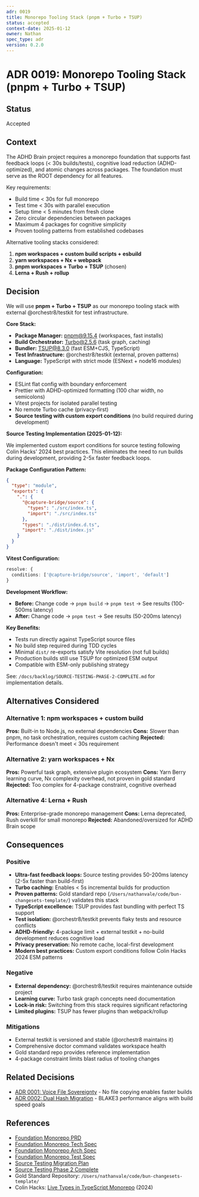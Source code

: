 ```yaml
---
adr: 0019
title: Monorepo Tooling Stack (pnpm + Turbo + TSUP)
status: accepted
context-date: 2025-01-12
owner: Nathan
spec_type: adr
version: 0.2.0
---
```


# ADR 0019: Monorepo Tooling Stack (pnpm + Turbo + TSUP)

## Status

Accepted

## Context

The ADHD Brain project requires a monorepo foundation that supports fast feedback loops (< 30s builds/tests), cognitive load reduction (ADHD-optimized), and atomic changes across packages. The foundation must serve as the ROOT dependency for all features.

Key requirements:

- Build time < 30s for full monorepo
- Test time < 30s with parallel execution
- Setup time < 5 minutes from fresh clone
- Zero circular dependencies between packages
- Maximum 4 packages for cognitive simplicity
- Proven tooling patterns from established codebases

Alternative tooling stacks considered:

1. **npm workspaces + custom build scripts + esbuild**
2. **yarn workspaces + Nx + webpack**
3. **pnpm workspaces + Turbo + TSUP** (chosen)
4. **Lerna + Rush + rollup**

## Decision

We will use **pnpm + Turbo + TSUP** as our monorepo tooling stack with external @orchestr8/testkit for test infrastructure.

**Core Stack:**

- **Package Manager:** pnpm@9.15.4 (workspaces, fast installs)
- **Build Orchestrator:** Turbo@2.5.6 (task graph, caching)
- **Bundler:** TSUP@8.3.0 (fast ESM+CJS, TypeScript)
- **Test Infrastructure:** @orchestr8/testkit (external, proven patterns)
- **Language:** TypeScript with strict mode (ESNext + node16 modules)

**Configuration:**

- ESLint flat config with boundary enforcement
- Prettier with ADHD-optimized formatting (100 char width, no semicolons)
- Vitest projects for isolated parallel testing
- No remote Turbo cache (privacy-first)
- **Source testing with custom export conditions** (no build required during development)

**Source Testing Implementation (2025-01-12):**

We implemented custom export conditions for source testing following Colin Hacks' 2024 best practices. This eliminates the need to run builds during development, providing 2-5x faster feedback loops.

**Package Configuration Pattern:**

```json
{
  "type": "module",
  "exports": {
    ".": {
      "@capture-bridge/source": {
        "types": "./src/index.ts",
        "import": "./src/index.ts"
      },
      "types": "./dist/index.d.ts",
      "import": "./dist/index.js"
    }
  }
}
```

**Vitest Configuration:**

```typescript
resolve: {
  conditions: ['@capture-bridge/source', 'import', 'default']
}
```

**Development Workflow:**

- **Before:** Change code → `pnpm build` → `pnpm test` → See results (100-500ms latency)
- **After:** Change code → `pnpm test` → See results (50-200ms latency)

**Key Benefits:**

- Tests run directly against TypeScript source files
- No build step required during TDD cycles
- Minimal `dist/` re-exports satisfy Vite resolution (not full builds)
- Production builds still use TSUP for optimized ESM output
- Compatible with ESM-only publishing strategy

See: `/docs/backlog/SOURCE-TESTING-PHASE-2-COMPLETE.md` for implementation details.

## Alternatives Considered

### Alternative 1: npm workspaces + custom build

**Pros:** Built-in to Node.js, no external dependencies
**Cons:** Slower than pnpm, no task orchestration, requires custom caching
**Rejected:** Performance doesn't meet < 30s requirement

### Alternative 2: yarn workspaces + Nx

**Pros:** Powerful task graph, extensive plugin ecosystem
**Cons:** Yarn Berry learning curve, Nx complexity overhead, not proven in gold standard
**Rejected:** Too complex for 4-package constraint, cognitive overhead

### Alternative 4: Lerna + Rush

**Pros:** Enterprise-grade monorepo management
**Cons:** Lerna deprecated, Rush overkill for small monorepo
**Rejected:** Abandoned/oversized for ADHD Brain scope

## Consequences

### Positive

- **Ultra-fast feedback loops:** Source testing provides 50-200ms latency (2-5x faster than build-first)
- **Turbo caching:** Enables < 5s incremental builds for production
- **Proven patterns:** Gold standard repo (`/Users/nathanvale/code/bun-changesets-template/`) validates this stack
- **TypeScript excellence:** TSUP provides fast bundling with perfect TS support
- **Test isolation:** @orchestr8/testkit prevents flaky tests and resource conflicts
- **ADHD-friendly:** 4-package limit + external testkit + no-build development reduces cognitive load
- **Privacy preservation:** No remote cache, local-first development
- **Modern best practices:** Custom export conditions follow Colin Hacks 2024 ESM patterns

### Negative

- **External dependency:** @orchestr8/testkit requires maintenance outside project
- **Learning curve:** Turbo task graph concepts need documentation
- **Lock-in risk:** Switching from this stack requires significant refactoring
- **Limited plugins:** TSUP has fewer plugins than webpack/rollup

### Mitigations

- External testkit is versioned and stable (@orchestr8 maintains it)
- Comprehensive doctor command validates workspace health
- Gold standard repo provides reference implementation
- 4-package constraint limits blast radius of tooling changes

## Related Decisions

- [ADR 0001: Voice File Sovereignty](./0001-voice-file-sovereignty.md) - No file copying enables faster builds
- [ADR 0002: Dual Hash Migration](./0002-dual-hash-migration.md) - BLAKE3 performance aligns with build speed goals

## References

- [Foundation Monorepo PRD](/Users/nathanvale/code/capture-bridge/docs/cross-cutting/prd-foundation-monorepo.md)
- [Foundation Monorepo Tech Spec](/Users/nathanvale/code/capture-bridge/docs/cross-cutting/spec-foundation-monorepo-tech.md)
- [Foundation Monorepo Arch Spec](/Users/nathanvale/code/capture-bridge/docs/cross-cutting/spec-foundation-monorepo-arch.md)
- [Foundation Monorepo Test Spec](/Users/nathanvale/code/capture-bridge/docs/cross-cutting/spec-foundation-monorepo-test.md)
- [Source Testing Migration Plan](/Users/nathanvale/code/capture-bridge/docs/backlog/SOURCE-TESTING-MIGRATION-PLAN.md)
- [Source Testing Phase 2 Complete](/Users/nathanvale/code/capture-bridge/docs/backlog/SOURCE-TESTING-PHASE-2-COMPLETE.md)
- Gold Standard Repository: `/Users/nathanvale/code/bun-changesets-template/`
- Colin Hacks: [Live Types in TypeScript Monorepo](https://colinhacks.com/essays/live-types-typescript-monorepo) (2024)
